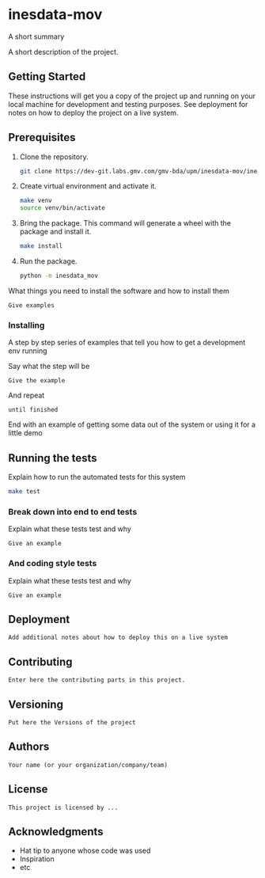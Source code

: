 inesdata-mov
==============================

A short summary

A short description of the project.

## Getting Started

These instructions will get you a copy of the project up and running on your local machine for development and testing purposes. See deployment for notes on how to deploy the project on a live system.

## Prerequisites

1. Clone the repository.

    ```bash
    git clone https://dev-git.labs.gmv.com/gmv-bda/upm/inesdata-mov/inesdata-mov.git
    ```

2. Create virtual environment and activate it.

    ```bash
    make venv
    source venv/bin/activate
    ```

3. Bring the package. This command will generate a wheel with the package and install it.

   ```bash
   make install
   ```

4. Run the package.
   
   ```bash
   python -m inesdata_mov
   ```

What things you need to install the software and how to install them

```
Give examples
```

### Installing

A step by step series of examples that tell you how to get a development env running

Say what the step will be

```
Give the example
```

And repeat

```
until finished
```

End with an example of getting some data out of the system or using it for a little demo

## Running the tests

Explain how to run the automated tests for this system


```bash
make test
```

### Break down into end to end tests

Explain what these tests test and why

```
Give an example
```

### And coding style tests

Explain what these tests test and why

```
Give an example
```

## Deployment

```
Add additional notes about how to deploy this on a live system
```

## Contributing

```
Enter here the contributing parts in this project.
```

## Versioning

```
Put here the Versions of the project
```

## Authors

```
Your name (or your organization/company/team)
```

## License

```
This project is licensed by ...
```

## Acknowledgments

* Hat tip to anyone whose code was used
* Inspiration
* etc